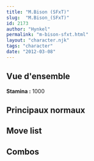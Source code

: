 ```yaml
---
title: "M.Bison (SFxT)"
slug:  "M.Bison_(SFxT)"
id: 2173
author: "Hynkel"
permalink: "m-bison-sfxt.html"
layout: "character.njk"
tags: "character"
date: "2012-03-08"
---
```




## Vue d'ensemble

**Stamina :** 1000

## Principaux normaux

## Move list

## Combos
